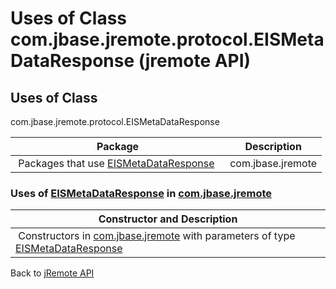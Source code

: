 # Uses of Class com.jbase.jremote.protocol.EISMetaDataResponse (jremote API)

<PageHeader />

## Uses of Class

com.jbase.jremote.protocol.EISMetaDataResponse

| Package | Description |
| --- | --- |
 Packages that use [EISMetaDataResponse](./../../eismetadataresponse-(jremote-api) "class in com.jbase.jremote.protocol")  | com.jbase.jremote |   |

### Uses of [EISMetaDataResponse](./../../eismetadataresponse-(jremote-api) "class in com.jbase.jremote.protocol") in [com.jbase.jremote](./../../../../../jremote-api)

| Constructor and Description |
| --- |
 Constructors in [com.jbase.jremote](./../../../../../jremote-api) with parameters of type [EISMetaDataResponse](./../../eismetadataresponse-(jremote-api) "class in com.jbase.jremote.protocol")  | `EISMetaDataRepository(EISMetaDataResponse mdRespository)`  |

Back to [jRemote API](./../../README.md)

<PageFooter />
